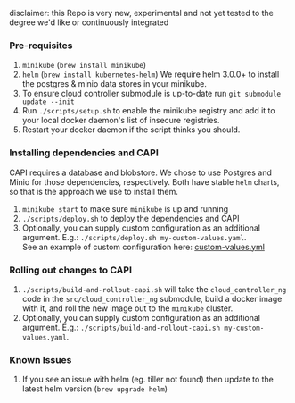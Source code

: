 disclaimer: this Repo is very new, experimental and not yet tested to the degree we'd like or continuously integrated

### Pre-requisites

1. `minikube` (`brew install minikube`)
1. `helm` (`brew install kubernetes-helm`) We require helm 3.0.0+ to install the
   postgres & minio data stores in your minikube.
1. To ensure cloud controller submodule is up-to-date run `git submodule update --init`
1. Run `./scripts/setup.sh` to enable the minikube registry and add it to your
   local docker daemon's list of insecure registries.
1. Restart your docker daemon if the script thinks you should.


### Installing dependencies and CAPI

CAPI requires a database and blobstore.  We chose to use Postgres and Minio for
those dependencies, respectively.  Both have stable `helm` charts, so that is
the approach we use to install them.


1. `minikube start` to make sure `minikube` is up and running
1. `./scripts/deploy.sh` to deploy the dependencies and CAPI
1. Optionally, you can supply custom configuration as an additional argument.  E.g.: 
        `./scripts/deploy.sh my-custom-values.yaml`.  
        See an example of custom configuration here: [custom-values.yml](https://github.com/cloudfoundry/capi-k8s-release/blob/master/scripts/custom-values.yaml)


### Rolling out changes to CAPI

1. `./scripts/build-and-rollout-capi.sh` will take the `cloud_controller_ng` code in
   the `src/cloud_controller_ng` submodule, build a docker image with it, and
   roll the new image out to the `minikube` cluster.
1. Optionally, you can supply custom configuration as an additional argument.  E.g.: 
        `./scripts/build-and-rollout-capi.sh my-custom-values.yaml`.  

### Known Issues

1. If you see an issue with helm (eg. tiller not found) then update to the latest helm version (`brew upgrade helm`)

